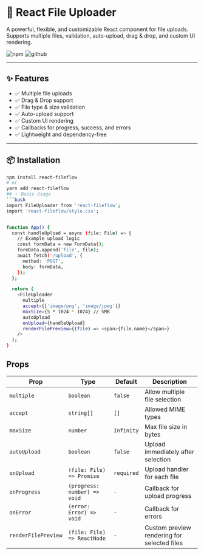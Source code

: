 # 📁 React File Uploader

A powerful, flexible, and customizable React component for file uploads. Supports multiple files, validation, auto-upload, drag & drop, and custom UI rendering.

![npm](https://www.npmjs.com/package/react-fileflow)
![github](https://github.com/AyshaAreej01/react-file-uploader)



---

## ✨ Features

- ✅ Multiple file uploads
- ✅ Drag & Drop support
- ✅ File type & size validation
- ✅ Auto-upload support
- ✅ Custom UI rendering
- ✅ Callbacks for progress, success, and errors
- ✅ Lightweight and dependency-free

---

## 📦 Installation

```bash
npm install react-fileflow
# or
yarn add react-fileflow
## ✨ Basic Usage
```bash
import FileUploader from 'react-fileflow';
import 'react-fileflow/style.css'; 


function App() {
  const handleUpload = async (file: File) => {
    // Example upload logic
    const formData = new FormData();
    formData.append('file', file);
    await fetch('/upload', {
      method: 'POST',
      body: formData,
    });
  };

  return (
    <FileUploader
      multiple
      accept={['image/png', 'image/jpeg']}
      maxSize={5 * 1024 * 1024} // 5MB
      autoUpload
      onUpload={handleUpload}
      renderFilePreview={(file) => <span>{file.name}</span>}
    />
  );
}

```

## Props
| Prop                | Type                         | Default    | Description                                 |
| ------------------- | ---------------------------- | ---------- | ------------------------------------------- |
| `multiple`          | `boolean`                    | `false`    | Allow multiple file selection               |
| `accept`            | `string[]`                   | `[]`       | Allowed MIME types                          |
| `maxSize`           | `number`                     | `Infinity` | Max file size in bytes                      |
| `autoUpload`        | `boolean`                    | `false`    | Upload immediately after selection          |
| `onUpload`          | `(file: File) => Promise`    | `required` | Upload handler for each file                |
| `onProgress`        | `(progress: number) => void` | `-`        | Callback for upload progress                |
| `onError`           | `(error: Error) => void`     | `-`        | Callback for errors                         |
| `renderFilePreview` | `(file: File) => ReactNode`  | `-`        | Custom preview rendering for selected files |

